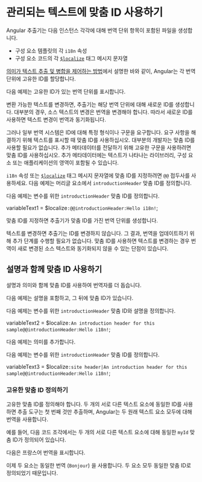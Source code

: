 # 관리되는 텍스트에 맞춤 ID 사용하기

Angular 추출기는 다음 인스턴스 각각에 대해 번역 단위 항목이 포함된 파일을 생성합니다.

* 구성 요소 템플릿의 각 `i18n` 속성
* 구성 요소 코드의 각 [`$localize`][ApiLocalizeInitLocalize] 태그 메시지 문자열

[의미가 텍스트 추출 및 병합을 제어하는 방법][GuideI18nCommonPrepareHowMeaningsControlTextExtractionAndMerges]에서 설명한 바와 같이, Angular는 각 번역 단위에 고유한 ID를 할당합니다.

다음 예제는 고유한 ID가 있는 번역 단위를 표시합니다.

<docs-code header="messages.fr.xlf.html" path="adev/src/content/examples/i18n/doc-files/messages.fr.xlf.html" visibleRegion="generated-id"/>

변환 가능한 텍스트를 변경하면, 추출기는 해당 번역 단위에 대해 새로운 ID를 생성합니다.
대부분의 경우, 소스 텍스트의 변경은 번역을 변경해야 합니다.
따라서 새로운 ID를 사용하면 텍스트 변경이 번역과 동기화됩니다.

그러나 일부 번역 시스템은 ID에 대해 특정 형식이나 구문을 요구합니다.
요구 사항을 해결하기 위해 텍스트를 표시할 때 맞춤 ID를 사용하십시오.
대부분의 개발자는 맞춤 ID를 사용할 필요가 없습니다.
추가 메타데이터를 전달하기 위해 고유한 구문을 사용하려면 맞춤 ID를 사용하십시오.
추가 메타데이터에는 텍스트가 나타나는 라이브러리, 구성 요소 또는 애플리케이션의 영역이 포함될 수 있습니다.

`i18n` 속성 또는 [`$localize`][ApiLocalizeInitLocalize] 태그 메시지 문자열에 맞춤 ID를 지정하려면 `@@` 접두사를 사용하세요.
다음 예제는 머리글 요소에서 `introductionHeader` 맞춤 ID를 정의합니다.

<docs-code header="app/app.component.html" path="adev/src/content/examples/i18n/doc-files/app.component.html" visibleRegion="i18n-attribute-solo-id"/>

다음 예제는 변수를 위한 `introductionHeader` 맞춤 ID를 정의합니다.

<!--todo: 코드 예제로 교체 -->

<docs-code language="typescript">

variableText1 = $localize`:@@introductionHeader:Hello i18n!`;

</docs-code>

맞춤 ID를 지정하면 추출기가 맞춤 ID를 가진 번역 단위를 생성합니다.

<docs-code header="messages.fr.xlf.html" path="adev/src/content/examples/i18n/doc-files/messages.fr.xlf.html" visibleRegion="custom-id"/>

텍스트를 변경하면 추출기는 ID를 변경하지 않습니다.
그 결과, 번역을 업데이트하기 위해 추가 단계를 수행할 필요가 없습니다.
맞춤 ID를 사용하면 텍스트를 변경하는 경우 번역이 새로 변경된 소스 텍스트와 동기화되지 않을 수 있는 단점이 있습니다.

## 설명과 함께 맞춤 ID 사용하기

설명과 의미와 함께 맞춤 ID를 사용하여 번역자를 더 돕습니다.

다음 예제는 설명을 포함하고, 그 뒤에 맞춤 ID가 있습니다.

<docs-code header="app/app.component.html" path="adev/src/content/examples/i18n/doc-files/app.component.html" visibleRegion="i18n-attribute-id"/>

다음 예제는 변수를 위한 `introductionHeader` 맞춤 ID와 설명을 정의합니다.

<!--todo: 코드 예제로 교체 -->

<docs-code language="typescript">

variableText2 = $localize`:An introduction header for this sample@@introductionHeader:Hello i18n!`;

</docs-code>

다음 예제는 의미를 추가합니다.

<docs-code header="app/app.component.html" path="adev/src/content/examples/i18n/doc-files/app.component.html" visibleRegion="i18n-attribute-meaning-and-id"/>

다음 예제는 변수를 위한 `introductionHeader` 맞춤 ID를 정의합니다.

<!--todo: 코드 예제로 교체 -->

<docs-code language="typescript">

variableText3 = $localize`:site header|An introduction header for this sample@@introductionHeader:Hello i18n!`;

</docs-code>

### 고유한 맞춤 ID 정의하기

고유한 맞춤 ID를 정의해야 합니다.
두 개의 서로 다른 텍스트 요소에 동일한 ID를 사용하면 추출 도구는 첫 번째 것만 추출하며, Angular는 두 원래 텍스트 요소 모두에 대해 번역을 사용합니다.

예를 들어, 다음 코드 조각에서는 두 개의 서로 다른 텍스트 요소에 대해 동일한 `myId` 맞춤 ID가 정의되어 있습니다.

<docs-code header="app/app.component.html" path="adev/src/content/examples/i18n/doc-files/app.component.html" visibleRegion="i18n-duplicate-custom-id"/>

다음은 프랑스어 번역을 표시합니다.

<docs-code header="src/locale/messages.fr.xlf" path="adev/src/content/examples/i18n/doc-files/messages.fr.xlf.html" visibleRegion="i18n-duplicate-custom-id"/>

이제 두 요소는 동일한 번역 (`Bonjour`) 을 사용합니다. 두 요소 모두 동일한 맞춤 ID로 정의되었기 때문입니다.

<docs-code path="adev/src/content/examples/i18n/doc-files/rendered-output.html"/>

[ApiLocalizeInitLocalize]: api/localize/init/$localize "$localize | init - localize - API | Angular"

[GuideI18nCommonPrepareHowMeaningsControlTextExtractionAndMerges]: guide/i18n/prepare#h1-example "의미가 텍스트 추출 및 병합을 제어하는 방법 - 번역을 위해 구성 요소 준비 | Angular"